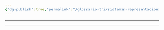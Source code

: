 ```yaml
---
{"dg-publish":true,"permalink":"/glossario-tri/sistemas-representacionais/"}
---
```


---










----



